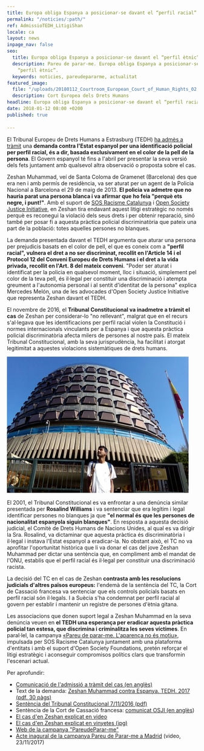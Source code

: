 ```yaml
---
title: Europa obliga Espanya a posicionar-se davant el “perfil racial”
permalink: "/noticies/:path/"
ref: AdmissioTEDH_LitigiShan
locale: ca
layout: news
inpage_nav: false
seo:
  title: Europa obliga Espanya a posicionar-se davant el “perfil ètnic”
  description: Pareu de parar-me. Europa obliga Espanya a posicionar-se davant el
    “perfil ètnic”.
  keywords: noticies, pareudepararme, actualitat
featured_image:
  file: "/uploads/20180112_Courtroom_European_Court_of_Human_Rights_02.JPG"
  description: Cort Europea dels Drets Humans
headline: Europa obliga Espanya a posicionar-se davant el “perfil racial”
date: 2018-01-12 08:00 +0200
published: true

---
```

El Tribunal Europeu de Drets Humans a Estrasburg (TEDH) [ha admès a tràmit](https://hudoc.echr.coe.int/eng#{) una **demanda contra l'Estat espanyol per una identificació policial per perfil racial, és a dir, basada exclusivament en el color de la pell de la persona**. El Govern espanyol té fins a l'abril per presentar la seva versió dels fets juntament amb qualsevol altra observació o proposta sobre el cas.

Zeshan Muhammad, veí de Santa Coloma de Gramenet (Barcelona) des que era nen i amb permís de residència, va ser aturat per un agent de la Policia Nacional a Barcelona el 29 de maig de 2013. **El policia va admetre que no hauria parat una persona blanca i va afirmar que ho feia "perquè ets negre, i punt!"**. Amb el suport de [SOS Racisme Catalunya](http://www.sosracisme.org/) i [Open Society Justice Initiative](https://www.opensocietyfoundations.org/about/programs/open-society-justice-initiative), en Zeshan tira endavant aquest litigi estratègic no només perquè es reconegui la violació dels seus drets i per obtenir reparació, sinó també per posar fi a aquesta pràctica policial discriminatòria que pateix una part de la població: totes aquelles persones no blanques.

La demanda presentada davant el TEDH argumenta que aturar una persona per prejudicis basats en el color de pell, el que es coneix com a **"perfil racial", vulnera el dret a no ser discriminat, recollit en l'Article 14 i el Protocol 12 del Conveni Europeu de Drets Humans i el dret a la vida privada, recollit en l'Art. 8 del mateix conveni**. "Poder ser aturat i identificat per la policia en qualsevol moment, lloc i situació, simplement pel color de la teva pell, és il·legal per constituir una discriminació i atempta greument a l'autonomia personal i al sentit d'identitat de la persona" explica Mercedes Melón, una de les advocades d'Open Society Justice Initiative que representa Zeshan davant el TEDH.

El novembre de 2016, el **Tribunal Constitucional va inadmetre a tràmit el cas** de Zeshan per considerar-lo "no rellevant", malgrat que en el recurs s'al·legava que les identificacions per perfil racial violen la Constitució i normes internacionals vinculants per a Espanya i que aquesta pràctica policial discriminatòria afecta milers de persones al nostre país. El mateix Tribunal Constitucional, amb la seva jurisprudència, ha facilitat i atorgat legitimitat a aquestes violacions sistemàtiques de drets humans.

![](/uploads/shanTC.jpg)

El 2001, el Tribunal Constitucional es va enfrontar a una denúncia similar presentada per **Rosalind Williams** i va sentenciar que era legítim i legal identificar persones no blanques ja que **"el normal és que les persones de nacionalitat espanyola siguin blanques"**. En resposta a aquesta decisió judicial, el Comitè de Drets Humans de Nacions Unides, al qual es va dirigir la Sra. Rosalind, va dictaminar que aquesta pràctica és discriminatòria i il·legal i instava l'Estat espanyol a eradicar-la. No obstant això, el TC no va aprofitar l'oportunitat històrica que li va donar el cas del jove Zeshan Muhammad per dictar una sentència que, en compliment amb el mandat de l'ONU, establís que el perfil racial és il·legal per constituir una discriminació racista.

La decisió del TC en el cas de Zeshan **contrasta amb les resolucions judicials d'altres països europeus:** l'endemà de la sentència del TC, la Cort de Cassació francesa va sentenciar que els controls policials basats en perfil racial són il·legals. I a Suècia s'ha condemnat per perfil racial al govern per establir i mantenir un registre de persones d'ètnia gitana.

Les associacions que donen suport legal a Zeshan Muhammad en la seva denúncia veuen en **el TEDH una esperança per eradicar aquesta pràctica policial tan estesa, que discrimina i criminalitza les seves víctimes**. En paral·lel, la campanya [«Pareu de parar-me. L'aparença no és motiu»](https://www.pareudepararme.org/), impulsada per SOS Racisme Catalunya juntament amb una plataforma d'entitats i amb el suport d'Open Society Foundations, pretén reforçar el litigi estratègic i aconseguir compromisos polítics clars que transformin l'escenari actual.

Per aprofundir:

* [Comunicació 	de l'admissió a tràmit del cas (en anglès)](https://sosracisme.activehosted.com/lt.php?notrack=1&s=bad97c655476f96a390a72c05a742011&i=192A238A1A3890)
* Text de la demanda: [Zeshan Muhammad contra Espanya. TEDH. 2017 (pdf. 30 pàgs)](https://sosracisme.activehosted.com/lt.php?notrack=1&s=bad97c655476f96a390a72c05a742011&i=192A238A1A3894)
* [Sentència del Tribunal Constitucional 7/11/2016 (pdf)](https://sosracisme.activehosted.com/lt.php?notrack=1&s=bad97c655476f96a390a72c05a742011&i=192A238A1A3895)
* Sentència de la Cort de Cassació francesa: [comunicat OSJI (en anglès](https://sosracisme.activehosted.com/lt.php?notrack=1&s=bad97c655476f96a390a72c05a742011&i=192A238A1A3892))
* [El cas d'en Zeshan explicat en video](https://sosracisme.activehosted.com/lt.php?notrack=1&s=bad97c655476f96a390a72c05a742011&i=192A238A1A3896)
* [El cas d'en Zeshan explicat en vinyetes (jpg)](https://sosracisme.activehosted.com/lt.php?notrack=1&s=bad97c655476f96a390a72c05a742011&i=192A238A1A3897)
* [Web de la campanya "PareudeParar-me"](https://sosracisme.activehosted.com/lt.php?notrack=1&s=bad97c655476f96a390a72c05a742011&i=192A238A1A3898)
* [Acte inagural de la campanya Pareu de Parar-me a Madrid](https://sosracisme.activehosted.com/lt.php?notrack=1&s=bad97c655476f96a390a72c05a742011&i=192A238A1A3899) 	(video, 23/11/2017)